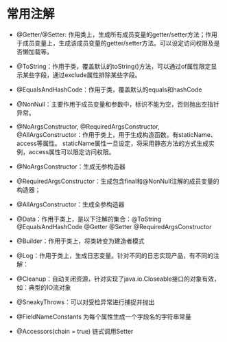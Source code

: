 # 常用注解

- @Getter/@Setter: 作用类上，生成所有成员变量的getter/setter方法；作用于成员变量上，生成该成员变量的getter/setter方法。可以设定访问权限及是否懒加载等。

- @ToString：作用于类，覆盖默认的toString()方法，可以通过of属性限定显示某些字段，通过exclude属性排除某些字段。

- @EqualsAndHashCode：作用于类，覆盖默认的equals和hashCode

- @NonNull：主要作用于成员变量和参数中，标识不能为空，否则抛出空指针异常。

- @NoArgsConstructor, @RequiredArgsConstructor, @AllArgsConstructor：作用于类上，用于生成构造函数。有staticName、access等属性。
  staticName属性一旦设定，将采用静态方法的方式生成实例，access属性可以限定访问权限。

- @NoArgsConstructor：生成无参构造器

- @RequiredArgsConstructor：生成包含final和@NonNull注解的成员变量的构造器；

- @AllArgsConstructor：生成全参构造器

- @Data：作用于类上，是以下注解的集合：@ToString @EqualsAndHashCode @Getter @Setter @RequiredArgsConstructor

- @Builder：作用于类上，将类转变为建造者模式

- @Log：作用于类上，生成日志变量。针对不同的日志实现产品，有不同的注解：

- @Cleanup：自动关闭资源，针对实现了java.io.Closeable接口的对象有效，如：典型的IO流对象

- @SneakyThrows：可以对受检异常进行捕捉并抛出

- @FieldNameConstants 为每个属性生成一个字段名的字符串常量

- @Accessors(chain = true) 链式调用Setter
